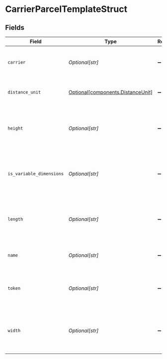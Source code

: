 # CarrierParcelTemplateStruct


## Fields

| Field                                                                                | Type                                                                                 | Required                                                                             | Description                                                                          | Example                                                                              |
| ------------------------------------------------------------------------------------ | ------------------------------------------------------------------------------------ | ------------------------------------------------------------------------------------ | ------------------------------------------------------------------------------------ | ------------------------------------------------------------------------------------ |
| `carrier`                                                                            | *Optional[str]*                                                                      | :heavy_minus_sign:                                                                   | The name of the carrier that provides this parcel template                           | FedEx                                                                                |
| `distance_unit`                                                                      | [Optional[components.DistanceUnit]](../../models/components/distanceunit.md)         | :heavy_minus_sign:                                                                   | The measure unit used for length, width and height.                                  | in                                                                                   |
| `height`                                                                             | *Optional[str]*                                                                      | :heavy_minus_sign:                                                                   | The height of the package, in units specified by the distance_unit attribute         | 1.5                                                                                  |
| `is_variable_dimensions`                                                             | *Optional[str]*                                                                      | :heavy_minus_sign:                                                                   | True if the carrier parcel template allows custom dimensions, such as USPS Softpack. | false                                                                                |
| `length`                                                                             | *Optional[str]*                                                                      | :heavy_minus_sign:                                                                   | The length of the package, in units specified by the distance_unit attribute         | 12.375                                                                               |
| `name`                                                                               | *Optional[str]*                                                                      | :heavy_minus_sign:                                                                   | The name of the carrier parcel template                                              | FedEx® Small Box (S1)                                                                |
| `token`                                                                              | *Optional[str]*                                                                      | :heavy_minus_sign:                                                                   | The unique string representation of the carrier parcel template                      | FedEx_Box_Small_1                                                                    |
| `width`                                                                              | *Optional[str]*                                                                      | :heavy_minus_sign:                                                                   | The width of the package, in units specified by the distance_unit attribute          | 10.875                                                                               |